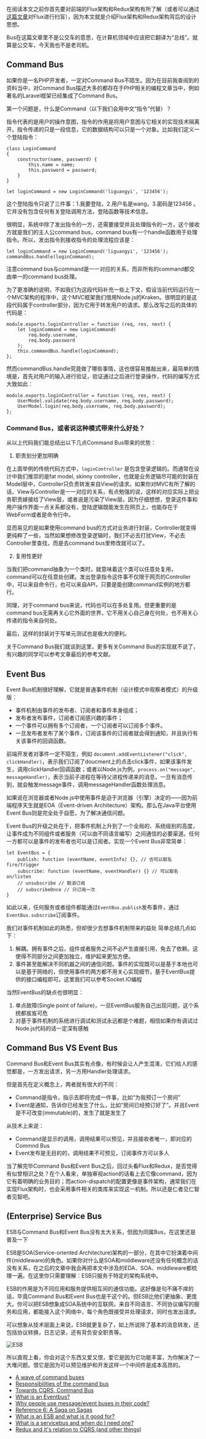 在阅读本文之前你首先要对前端的Flux架构和Redux架构有所了解（或者可以通过[这篇文章](https://zhuanlan.zhihu.com/p/21324696)对Flux进行扫盲），因为本文就是介绍Flux架构和Redux架构背后的设计思想。

Bus在这篇文章里不是公交车的意思，在计算机领域中应该把它翻译为“总线”。就算是公交车，今天我也不是老司机。

## Command Bus

如果你是一名PHP开发者，一定对Command Bus不陌生。因为在目前我查阅到的资料当中，对Command Bus描述大多的都存在于PHP相关的编程文章当中，例如著名的Laravel框架已经集成了Command Bus。

第一个问题是，什么是Command（以下我们会用中文“指令”代替）？

指令代表的是用户的操作意图，指令的作用是将用户意图与它相关的实现技术隔离开。指令传递的只是一段信息，它的数据结构可以只是一个对象。比如我们定义一个登陆指令：

```
class LoginCommand
{
	constructor(name, password) {
		this.name = name;
		this.password = password;
	}
}

let loginCommand = new LoginCommand('liguangyi', '123456');
```

这个登陆指令只说了三件事：1.我要登陆，2.用户名是wang，3.密码是123456 。它并没有包含任何有关登陆调用方法，登陆函数等技术信息。

很明显，系统中除了发出指令的一方，还需要接受并且处理指令的一方，这个接收方就是我们的主人公command bus，command bus有一个handle函数用于处理指令。所以，发出指令到接收指令的处理流程应该是：

```
let loginCommand = new LoginCommand('liguangyi', '123456');
commandBus.handle(loginCommand);
```

注意command bus与command是一一对应的关系，而非所有的command都交由单一的command bus处理。

为了更准确的说明，不如我们为这段代码补充一些上下文，假设当前代码运行在一个MVC架构的程序中，这个MVC框架我们借用Node.js的Kraken。很明显的是这段代码属于controller部分，因为它用于转发用户的请求。那么改写之后的具体的代码是：

```
module.exports.loginController = function (req, res, next) {
	let loginCommand = new LoginCommand(
		req.body.username, 
		req.body.password
	);
	this.commandBus.handle(loginCommand);
};
```

然而commandBus.handle究竟做了哪些事情，这也很容易推敲出来，最简单的情境是，首先对用户的输入进行验证，验证通过之后进行登录操作，代码的编写方式大致如此：

```
module.exports.loginController = function (req, res, next) {
	UserModel.validate(req.body.username, req.body.password);
	UserModel.login(req.body.username, req.body.password);
};
```

### Command Bus，或者说这种模式带来什么好处？

从以上代码我们能总结出以下几点Command Bus带来的优势：

1. 职责划分更加明确

在上面举例的传统代码方式中，`loginController` 是包含登录逻辑的。而通常在设计中我们推崇的是fat model, skinny controller，也就是业务逻辑尽可能的封装在Model层中，Controller只负责转发来自View的请求。如果你对MVC有所了解的话，View与Controller是一一对应的关系，有点勉强的说，这样的对应实际上把业务职责嫁接给了View层，或者说是污染了View层。因为仔细想想，登录这件事和用户操作界面一点关系都没有，登陆逻辑既能发生在网页上，也能存在于WebForm或者是命令行中。

显而易见的是如果使用command bus的方式对业务进行封装，Controller就变得更纯粹了一些，当然如果想修改登录逻辑时，我们不必去打扰View，不必去Controller里查找，而是去command bus里修改就可以了。

2. 复用性更好

当我们把command抽象为一个类时，就意味着这个类可以任意处复用，command可以在任意处创建。发出登录指令这件事不仅限于网页的Controller中，可以来自命令行，也可以来自API，只要是能创建command实例的地方都行。

同理，对于command bus来说，代码也可以在多处复用。但更重要的是command bus无需再关心它外面的世界，它不用关心自己身在何处，也不用关心传递的指令来自何处。

最后，这样的封装对于写单元测试也是极大的便利。

关于Command Bus我们就谈到这里，更多有关Command Bus的实现就不说了，有兴趣的同学可以参考文章最后的参考文献。

## Event Bus

Event Bus机制很好理解，它就是普通事件机制（设计模式中观察者模式）的升级版：

- 事件机制由事件的发布者、订阅者和事件本身组成；
- 发布者发布事件，订阅者订阅感兴趣的事件；
- 一个事件可以拥有多个订阅者，一个订阅者可以订阅多个事件。
- 一旦发布者发布了某个事件，订阅该事件的订阅者就会得到通知，并且执行有关该事件的回调函数。

前端开发者对事件一定不陌生，例如 `document.addEventListener("click", clickHandler)`，表示我们订阅了doucment上的点击click事件，如果该事件发生，调用clickHandler回调函数；或者以Node.js为例，`process.on("message", messageHandler)`，表示当前子进程在等待父进程传递来的消息，一旦有消息传到，就会触发message事件，调用messageHandler函数处理消息。

如果说在浏览器或者Node.js中使用事件是迫于浏览器（引擎）决定的——因为前端程序天生就是EOA（Event-driven Architecture）架构。那么在Java平台使用Event Bus则是完全处于自愿，为了解决通信问题。

Event Bus的升级之处在于，把事件机制上升到了一个全局的、系统级别的高度，让事件成为不同组件或者服务（可以由不同语言编写）之间通信的必要渠道。任何一方都可以是事件的发布者也可以是订阅者。实现一个Event Bus非常简单：

```
let EventBus = {
	publish: function (eventName, eventInfo) {}, // 也可以取名fire/trigger
	subscribe: function (eventName, eventHandler) {} // 可以取名 on/listen
	// unsubscribe // 取消订阅
	// subscribeOnce // 只订阅一次
}
```

如此以来，任何服务或者组件都能通过`EventBus.publish`发布事件，通过`EventBus.subscribe`订阅事件。

我们对事件机制如此的熟悉，但却很少去想事件机制带来的益处 简单总结几点如下：

1. 解耦。拥有事件之后，组件或者服务之间不必产生直接引用，免去了依赖。这使得不同部分之间更加独立，维护起来更加方便。
2. 事件甚至能解决不同机器之间的通信问题。事件的实现既可以是基于本地也可以是基于网络的，但使用事件的两方都不用关心实现细节，基于EventBus提供的接口编程即可。这里我们可以参考Socket.IO编程

当然EventBus的缺点也很明显：

1. 单点故障(Single point of failure)，一旦EventBus服务自己出现问题，这个系统都岌岌可危
2. 对基于事件机制的系统进行调试和测试永远都是个难题，相信如果你有调试过Node.js代码的话一定深有感触

## Command Bus VS Event Bus

Command Bus和Event Bus其实有点像，有时候会让人产生混淆，它们给人的感觉都是，一方发出请求，另一方用Handler处理请求。

但是首先在定义概念上，两者就有很大的不同：

- Command是指令，指示去即将完成一件事，比如“为我预订一个房间”
- Event是通知，告诉你已经发生了什么，比如“房间已经预订好了”。并且Event是不可改变(immutable)的，发生了就是发生了

从技术上来说：

- Command是显示的调用，调用结果可以预见，并且接收者唯一，即对应的Commnd Bus
- Event发布是无目的的，调用结果不可预见，订阅事件方可以多人

当了解完毕Command Bus和Event Bus之后，回过头看Flux和Redux，是否觉得有似曾相识之处？在个人看来，单独审视action的话看上去它像command，因为它有着明确的业务目的；而action-dispatch的配置更像是事件架构，通常我们在实现Flux架构时，也会采用事件相关的类库来实现这一机制。所以还是仁者见仁智者见智吧。

## (Enterprise) Service Bus

ESB与Command Bus和Event Bus没有太大关系，但因为同属Bus，在这里还是普及一下

ESB是SOA(Service-oriented Architecture)架构的一部分，在其中它扮演着中间件(middleware)的角色。如果你对什么是SOA和middleware还没有任何概念的话没有关系，在之后的文章中我会再把本文中涉及的EDA、SOA、middleware都梳理一遍。在这里你只需要理解：ESB只服务于特定的架构系统中。

ESB的作用是为不同应用和服务提供相互间的通信功能。这好像是句不痛不痒的话，毕竟Command Bus和Event Bus也是干这个的。但ESB比他们更抽象、更庞大。你可以把ESB想象成SOA系统中的互联网，来自不同语言、不同协议编写的服务和应用，都能接入这个网络中，每个角色既接受并处理请求，同时也发出请求。

可以想象从技术层面上来说，ESB就更复杂了，如上所说除了基本的消息转发，还包括协议转换，日志记录，还有背负安全职责等。

![ESB](./images/design-philosophy-behind-flux-and-redux/entservbus.gif)

所以直观上看，你会对这个东西又爱又恨，爱它是因为它功能丰富，为你解决了一大堆问题。恨它是因为可以预见维护和开发这样一个中间件是成本高昂的。


- [A wave of command buses](http://php-and-symfony.matthiasnoback.nl/2015/01/a-wave-of-command-buses/)
- [Responsibilities of the command bus](http://php-and-symfony.matthiasnoback.nl/2015/01/responsibilities-of-the-command-bus/)
- [Towards CQRS, Command Bus](https://gnugat.github.io/2016/05/11/towards-cqrs-command-bus.html)
- [What is an Eventbus?](http://www.rribbit.org/eventbus.html)
- [Why people use message/event buses in their code?](http://stackoverflow.com/questions/3987391/why-people-use-message-event-buses-in-their-code)
- [Reference 6: A Saga on Sagas](https://msdn.microsoft.com/en-us/library/jj591569.aspx)
- [What is an ESB and what is it good for?](http://stackoverflow.com/questions/597397/what-is-an-esb-and-what-is-it-good-for)
- [What is a servicebus and when do I need one?](http://stackoverflow.com/questions/2724816/what-is-a-servicebus-and-when-do-i-need-one)
- [Redux and it's relation to CQRS (and other things) ](https://github.com/reactjs/redux/issues/351)